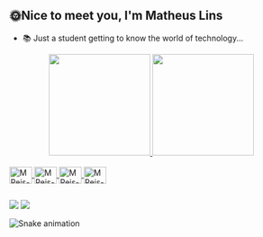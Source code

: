 ## 🌞Nice to meet you, I'm Matheus Lins

- 📚 Just a student getting to know the world of technology...
 
<div align="center">
  <a href="https://github.com/linsm7">
  <img height="180em" src="https://github-readme-stats-git-masterrstaa-rickstaa.vercel.app/api?username=linsm7&show_icons=true&theme=gotham&include_all_commits=true&count_private=true"/>
  <img height="180em" src="https://github-readme-stats-git-masterrstaa-rickstaa.vercel.app/api/top-langs/?username=linsm7&layout=compact&langs_count=7&theme=gotham"/>
</div>
  
  <div style="display: inline_block"><br>
   <img align="center" alt="MReis-Linux" height="30" width="40" src="https://cdn.jsdelivr.net/gh/devicons/devicon/icons/html5/html5-original.svg" />
   <img align="center" alt="MReis-Linux" height="30" width="40" src="https://cdn.jsdelivr.net/gh/devicons/devicon/icons/css3/css3-original.svg" />   
   <img align="center" alt="MReis-Linux" height="30" width="40" src="https://cdn.jsdelivr.net/gh/devicons/devicon/icons/javascript/javascript-original.svg" />
   <img align="center" alt="MReis-Linux" height="30" width="40" src="https://cdn.jsdelivr.net/gh/devicons/devicon/icons/java/java-original.svg" />
          
          
   
  </div>
  
  ##
  <div>
    <a href="https://www.instagram.com/lins_m7/" target="_blank"><img src="https://img.shields.io/badge/-Instagram-%23E4405F?style=for-the-badge&logo=instagram&logoColor=white" target="_blank"></a>
     <a href = "mailto:linsmatheus553@gmail.com"><img src="https://img.shields.io/badge/-Gmail-%23333?style=for-the-badge&logo=gmail&logoColor=white" target="_blank"></a>
    <a href="https://www.linkedin.com/in/matheus-lins-309819263/" target="_blank"><img src"https://img.shields.io/badge/LinkedIn-0077B5?style=for-the-badge&logo=linkedin&logoColor=white" target="_blank"></a>
  </div>  
  <div>
  
  ![Snake animation](https://github.com/danielbped/danielbped/blob/output/github-contribution-grid-snake.svg)

</div>
